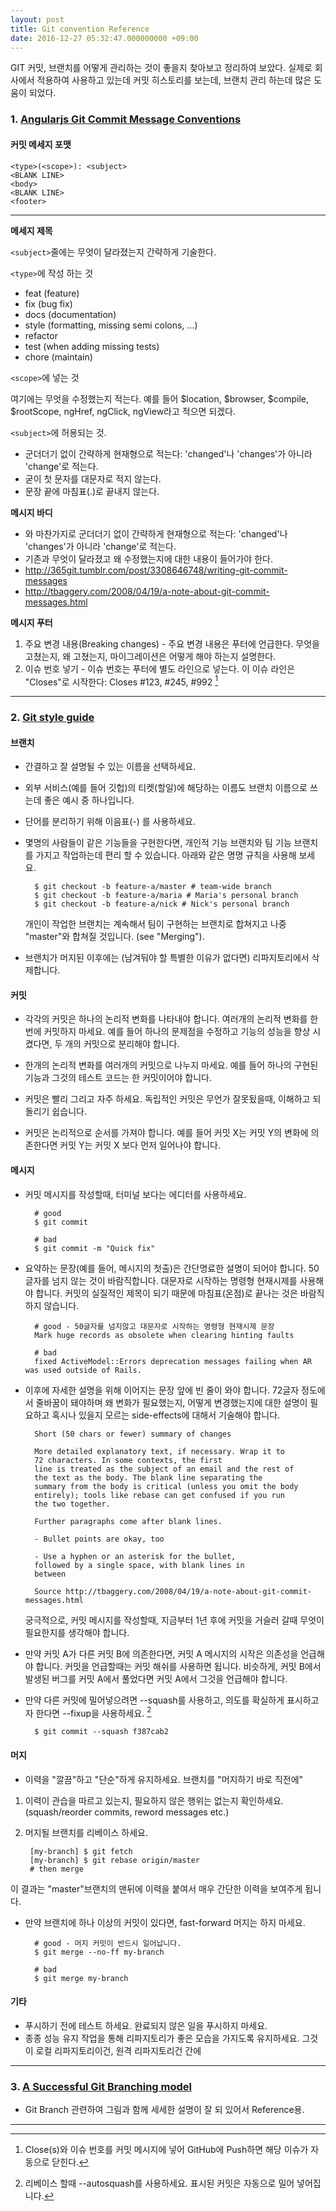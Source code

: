 ```yaml
---
layout: post
title: Git convention Reference
date: 2016-12-27 05:32:47.000000000 +09:00
---
```


GIT 커밋, 브랜치를 어떻게 관리하는 것이 좋을지 찾아보고 정리하여 보았다. 실제로 회사에서 적용하여 사용하고 있는데 커밋 히스토리를 보는데, 브랜치 관리 하는데 많은 도움이 되었다.

### 1. [Angularjs Git Commit Message Conventions](http://dogfeet.github.io/articles/2013/angularjs-git-commit-message-conventions.html)

#### 커밋 메세지 포맷

```
<type>(<scope>): <subject>
<BLANK LINE>
<body>
<BLANK LINE>
<footer>
```
---

**메세지 제목**

`<subject>`줄에는 무엇이 달라졌는지 간략하게 기술한다.

`<type>`에 작성 하는 것

- feat (feature)
- fix (bug fix)
- docs (documentation)
- style (formatting, missing semi colons, …)
- refactor
- test (when adding missing tests)
- chore (maintain)

`<scope>`에 넣는 것

여기에는 무엇을 수정했는지 적는다. 예를 들어 $location, $browser, $compile, $rootScope, ngHref, ngClick, ngView라고 적으면 되겠다.

`<subject>`에 허용되는 것.

- 군더더기 없이 간략하게 현재형으로 적는다: 'changed'나 'changes'가 아니라 'change'로 적는다.
- 굳이 첫 문자를 대문자로 적지 않는다.
- 문장 끝에 마침표(.)로 끝내지 않는다.

**메시지 바디**

- <subject>와 마찬가지로 군더더기 없이 간략하게 현재형으로 적는다: 'changed'나 'changes'가 아니라 'change'로 적는다.
- 기존과 무엇이 달라졌고 왜 수정했는지에 대한 내용이 들어가야 한다.
- http://365git.tumblr.com/post/3308646748/writing-git-commit-messages
- http://tbaggery.com/2008/04/19/a-note-about-git-commit-messages.html

**메시지 푸터**

1. 주요 변경 내용(Breaking changes) - 주요 변경 내용은 푸터에 언급한다. 무엇을 고쳤는지, 왜 고쳤는지, 마이그레이션은 어떻게 해야 하는지 설명한다.
2. 이슈 번호 넣기 - 이슈 번호는 푸터에 별도 라인으로 넣는다. 이 이슈 라인은 "Closes"로 시작한다: Closes #123, #245, #992 [^1]

---

### 2. [Git style guide](https://github.com/agis-/git-style-guide)

#### 브랜치
- 간결하고 잘 설명될 수 있는 이름을 선택하세요.
- 외부 서비스(예를 들어 깃헙)의 티켓(할일)에 해당하는 이름도 브랜치 이름으로 쓰는데 좋은 예시 중 하나입니다.
- 단어를 분리하기 위해 이음표(-) 를 사용하세요.
- 몇명의 사람들이 같은 기능들을 구현한다면, 개인적 기능 브랜치와 팀 기능 브랜치를 가지고 작업하는데 편리 할 수 있습니다. 아래와 같은 명명 규칙을 사용해 보세요.

        $ git checkout -b feature-a/master # team-wide branch
        $ git checkout -b feature-a/maria # Maria's personal branch
        $ git checkout -b feature-a/nick # Nick's personal branch

  개인이 작업한 브랜치는 계속해서 팀이 구현하는 브랜치로 합쳐지고 나중 "master"와 합쳐질 것입니다. (see "Merging").

- 브랜치가 머지된 이후에는 (남겨둬야 할 특별한 이유가 없다면) 리파지토리에서 삭제합니다.

#### 커밋
- 각각의 커밋은 하나의 논리적 변화를 나타내야 합니다. 여러개의 논리적 변화를 한번에 커밋하지 마세요. 예를 들어 하나의 문제점을 수정하고 기능의 성능을 향상 시켰다면, 두 개의 커밋으로 분리해야 합니다.

- 한개의 논리적 변화를 여러개의 커밋으로 나누지 마세요. 예를 들어 하나의 구현된 기능과 그것의 테스트 코드는 한 커밋이어야 합니다.

- 커밋은 빨리 그리고 자주 하세요. 독립적인 커밋은 무언가 잘못됬을때, 이해하고 되돌리기 쉽습니다.

- 커밋은 논리적으로 순서를 가져야 합니다. 예를 들어 커밋 X는 커밋 Y의 변화에 의존한다면 커밋 Y는 커밋 X 보다 먼저 일어나야 합니다.

#### 메시지

- 커밋 메시지를 작성할때, 터미널 보다는 에디터를 사용하세요.

        # good
        $ git commit

        # bad
        $ git commit -m "Quick fix"

- 요약하는 문장(예를 들어, 메시지의 첫출)은 간단명료한 설명이 되어야 합니다. 50글자를 넘지 않는 것이 바람직합니다. 대문자로 시작하는 명령형 현재시제를 사용해야 합니다. 커밋의 실질적인 제목이 되기 때문에 마침표(온점)로 끝나는 것은 바람직하지 않습니다.

        # good - 50글자를 넘지않고 대문자로 시작하는 명령형 현재시제 문장
        Mark huge records as obsolete when clearing hinting faults

        # bad
        fixed ActiveModel::Errors deprecation messages failing when AR was used outside of Rails.

- 이후에 자세한 설명을 위해 이어지는 문장 앞에 빈 줄이 와야 합니다. 72글자 정도에서 줄바꿈이 돼야하며 왜 변화가 필요했는지, 어떻게 변경했는지에 대한 설명이 필요하고 혹시나 있을지 모르는 side-effects에 대해서 기술해야 합니다.

        Short (50 chars or fewer) summary of changes

        More detailed explanatory text, if necessary. Wrap it to
        72 characters. In some contexts, the first
        line is treated as the subject of an email and the rest of
        the text as the body. The blank line separating the
        summary from the body is critical (unless you omit the body
        entirely); tools like rebase can get confused if you run
        the two together.

        Further paragraphs come after blank lines.

        - Bullet points are okay, too

        - Use a hyphen or an asterisk for the bullet,
        followed by a single space, with blank lines in
        between

        Source http://tbaggery.com/2008/04/19/a-note-about-git-commit-messages.html
  궁극적으로, 커밋 메시지를 작성할때, 지금부터 1년 후에 커밋을 거슬러 갈때 무엇이 필요한지를 생각해야 합니다.

- 만약 커밋 A가 다른 커밋 B에 의존한다면, 커밋 A 메시지의 시작은 의존성을 언급해야 합니다. 커밋을 언급할때는 커밋 해쉬를 사용하면 됩니다.
  비슷하게, 커밋 B에서 발생된 버그를 커밋 A에서 풀었다면 커밋 A에서 그것을 언급해야 합니다.

- 만약 다른 커밋에 밀어넣으려면 --squash를 사용하고, 의도를 확실하게 표시하고자 한다면 --fixup을 사용하세요. [^2]

        $ git commit --squash f387cab2

#### 머지

- 이력을 "깔끔"하고 "단순"하게 유지하세요. 브랜치를 "머지하기 바로 직전에"
1. 이력이 관습을 따르고 있는지, 필요하지 않은 행위는 없는지 확인하세요. (squash/reorder commits, reword messages etc.)
2. 머지될 브랜치를 리베이스 하세요.

        [my-branch] $ git fetch
        [my-branch] $ git rebase origin/master
        # then merge

이 결과는 "master"브랜치의 맨뒤에 이력을 붙여서 매우 간단한 이력을 보여주게 됩니다.

- 만약 브랜치에 하나 이상의 커밋이 있다면, fast-forward 머지는 하지 마세요.

        # good - 머지 커밋이 반드시 일어납니다.
        $ git merge --no-ff my-branch

        # bad
        $ git merge my-branch

#### 기타

- 푸시하기 전에 테스트 하세요. 완료되지 않은 일을 푸시하지 마세요.
- 종종 성능 유지 작업을 통해 리파지토리가 좋은 모습을 가지도록 유지하세요. 그것이 로컬 리파지토리이건, 원격 리파지토리건 간에

---

### 3. [A Successful Git Branching model](http://nvie.com/posts/a-successful-git-branching-model/)

- Git Branch 관련하여 그림과 함께 세세한 설명이 잘 되 있어서 Reference용.

---

[^1]: Close(s)와 이슈 번호를 커밋 메시지에 넣어 GitHub에 Push하면 해당 이슈가 자동으로 닫힌다.
[^2]: 리베이스 할때 --autosquash를 사용하세요. 표시된 커밋은 자동으로 밀어 넣어집니다.
